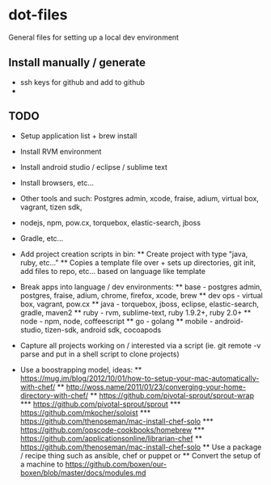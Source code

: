 dot-files
=========

General files for setting up a local dev environment


## Install manually / generate ##
* ssh keys for github and add to github
* 


## TODO ##
* Setup application list + brew install
* Install RVM environment
* Install android studio / eclipse / sublime text
* Install browsers, etc...
* Other tools and such: Postgres admin, xcode, fraise, adium, virtual box, vagrant, tizen sdk, 
* nodejs, npm, pow.cx, torquebox, elastic-search, jboss
* Gradle, etc…


* Add project creation scripts in bin:
** Create project with type "java, ruby, etc…"
** Copies a template file over + sets up directories, git init, add files to repo, etc… based on language like template

* Break apps into language / dev environments:
** base - postgres admin, postgres, fraise, adium, chrome, firefox, xcode, brew
** dev ops - virtual box, vagrant, pow.cx
** java - torquebox, jboss, eclipse, elastic-search, gradle, maven2
** ruby - rvm, sublime-text, ruby 1.9.2+, ruby 2.0+
** node - npm, node, coffeescript
** go - golang
** mobile - android-studio, tizen-sdk, android sdk, cocoapods

* Capture all projects working on / interested via a script (ie. git remote -v parse and put in a shell script to clone projects)


* Use a boostrapping model, ideas:
** https://mug.im/blog/2012/10/01/how-to-setup-your-mac-automatically-with-chef/
** http://woss.name/2011/01/23/converging-your-home-directory-with-chef/
** https://github.com/pivotal-sprout/sprout-wrap
*** https://github.com/pivotal-sprout/sprout
*** https://github.com/mkocher/soloist
*** https://github.com/thenoseman/mac-install-chef-solo
*** https://github.com/opscode-cookbooks/homebrew
*** https://github.com/applicationsonline/librarian-chef
** https://github.com/thenoseman/mac-install-chef-solo
** Use a package / recipe thing such as ansible, chef or puppet or 
** Convert the setup of a machine to https://github.com/boxen/our-boxen/blob/master/docs/modules.md